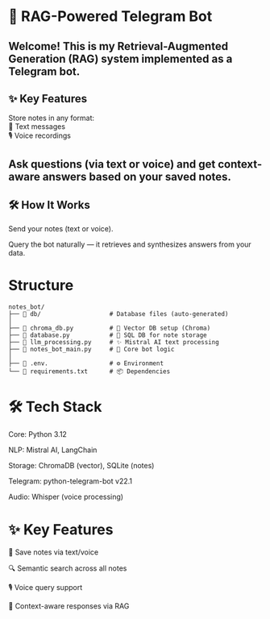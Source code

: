 # 🤖 RAG-Powered Telegram Bot
## Welcome! This is my Retrieval-Augmented Generation (RAG) system implemented as a Telegram bot.

## ✨ Key Features
Store notes in any format:   
📝 Text messages   
🎙️ Voice recordings

## Ask questions (via text or voice) and get context-aware answers based on your saved notes.

## 🛠 How It Works
Send your notes (text or voice).

Query the bot naturally — it retrieves and synthesizes answers from your data.   

# Structure
```
notes_bot/   
├── 📁 db/                   # Database files (auto-generated)   
│   
├── 📄 chroma_db.py          # 🧠 Vector DB setup (Chroma)   
├── 📄 database.py           # 💾 SQL DB for note storage     
├── 📄 llm_processing.py     # ✨ Mistral AI text processing   
├── 📄 notes_bot_main.py     # 🤖 Core bot logic   
│   
├── 📄 .env.                 # ⚙️ Environment   
└── 📄 requirements.txt      # 📦 Dependencies   
```
# 🛠 Tech Stack
Core: Python 3.12   

NLP: Mistral AI, LangChain   

Storage: ChromaDB (vector), SQLite (notes)   

Telegram: python-telegram-bot v22.1   

Audio: Whisper (voice processing)   

# ✨ Key Features
📝 Save notes via text/voice   

🔍 Semantic search across all notes   

🎙️ Voice query support   

🤖 Context-aware responses via RAG   
